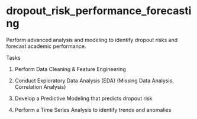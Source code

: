 # dropout_risk_performance_forecasting

Perform advanced analysis and modeling to identify dropout risks and forecast academic performance.

Tasks
1.	Perform Data Cleaning & Feature Engineering
   
2.	Conduct Exploratory Data Analysis (EDA) (Missing Data Analysis, Correlation Analysis)
   
3.	Develop a Predictive Modeling that predicts dropout risk

4.	Perform a Time Series Analysis to identify trends and anomalies

